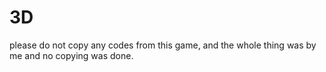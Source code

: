 # 3D
please do not copy any codes from this game, and the whole thing was by me and no copying was done.
